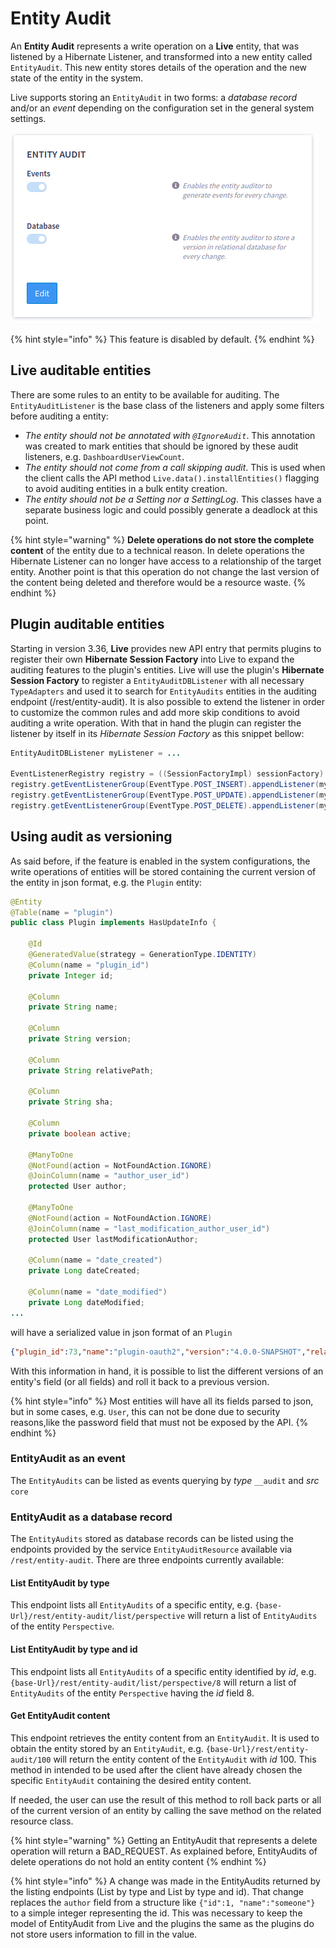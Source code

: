 # Entity Audit

An **Entity Audit** represents a write operation on a **Live** entity, that was listened by a Hibernate Listener, and transformed into a new entity called `EntityAudit`. This new entity stores details of the operation and the new state of the entity in the system.

Live supports storing an `EntityAudit` in two forms: a _database record_ and/or an _event_ depending on the configuration set in the general system settings.

![configuration image](<../../.gitbook/assets/entity_audit_config.png>)

{% hint style="info" %} This feature is disabled by default. {% endhint %}

## Live auditable entities

There are some rules to an entity to be available for auditing. The `EntityAuditListener` is the base class of the listeners and apply some filters before auditing a entity:

- *The entity should not be annotated with `@IgnoreAudit`*. This annotation was created to mark entities that should be ignored by these audit listeners, e.g. `DashboardUserViewCount`.
- *The entity should not come from a call skipping audit*. This is used when the client calls the API method `Live.data().installEntities()` flagging to avoid auditing entities in a bulk entity creation.
- *The entity should not be a Setting nor a SettingLog*. This classes have a separate business logic and could possibly generate a deadlock at this point.

{% hint style="warning" %} **Delete operations do not store the complete content** of the entity due to a technical reason. In delete operations the Hibernate Listener can no longer have access to a relationship of the target entity. Another point is that this operation do not change the last version of the content being deleted and therefore would be a resource waste. {% endhint %}

## Plugin auditable entities

Starting in version 3.36, **Live** provides new API entry that permits plugins to register their own __Hibernate Session Factory__ into Live to expand the auditing features to the plugin's entities. Live will use the plugin's __Hibernate Session Factory__ to register a `EntityAuditDBListener` with all necessary `TypeAdapters` and used it to search for `EntityAudits` entities in the auditing endpoint (/rest/entity-audit). It is also possible to extend the listener in order to customize the common rules and add more skip conditions to avoid auditing a write operation. With that in hand the plugin can register the listener by itself in its _Hibernate Session Factory_ as this snippet bellow:

```java
EntityAuditDBListener myListener = ...

EventListenerRegistry registry = ((SessionFactoryImpl) sessionFactory).getServiceRegistry().getService(EventListenerRegistry.class);
registry.getEventListenerGroup(EventType.POST_INSERT).appendListener(myListener);
registry.getEventListenerGroup(EventType.POST_UPDATE).appendListener(myListener);
registry.getEventListenerGroup(EventType.POST_DELETE).appendListener(myListener);
```

## Using audit as versioning

As said before, if the feature is enabled in the system configurations, the write operations of entities will be stored containing the current version of the entity in json format, e.g. the `Plugin` entity:

```java
@Entity
@Table(name = "plugin")
public class Plugin implements HasUpdateInfo {

    @Id
    @GeneratedValue(strategy = GenerationType.IDENTITY)
    @Column(name = "plugin_id")
    private Integer id;

    @Column
    private String name;

    @Column
    private String version;

    @Column
    private String relativePath;

    @Column
    private String sha;

    @Column
    private boolean active;

    @ManyToOne
    @NotFound(action = NotFoundAction.IGNORE)
    @JoinColumn(name = "author_user_id")
    protected User author;

    @ManyToOne
    @NotFound(action = NotFoundAction.IGNORE)
    @JoinColumn(name = "last_modification_author_user_id")
    protected User lastModificationAuthor;

    @Column(name = "date_created")
    private Long dateCreated;

    @Column(name = "date_modified")
    private Long dateModified;
...
```

will have a serialized value in json format of an `Plugin`

```json
{"plugin_id":73,"name":"plugin-oauth2","version":"4.0.0-SNAPSHOT","relativePath":"runtime/plugins/plugin-oauth2-4.0.0-SNAPSHOT.jar","sha":"521106f069e19cb655584fde535f94ea61de0c25","active":true,"date_created":1681149907570,"date_modified":1685978338791}
```

With this information in hand, it is possible to list the different versions of an entity's field (or all fields) and roll it back to a previous version.

{% hint style="info" %} Most entities will have all its fields parsed to json, but in some cases, e.g. `User`, this can not be done due to security reasons,like the password field that must not be exposed by the API.  {% endhint %}

### EntityAudit as an event

The `EntityAudits` can be listed as events querying by *type* `__audit` and *src* `core`

### EntityAudit as a database record

The `EntityAudits` stored as database records can be listed using the endpoints provided by the service `EntityAuditResource` available via `/rest/entity-audit`. There are three endpoints currently available:

#### List EntityAudit by type

This endpoint lists all `EntityAudits` of a specific entity, e.g. `{base-Url}/rest/entity-audit/list/perspective` will return a list of `EntityAudits` of the entity `Perspective`.

#### List EntityAudit by type and id

This endpoint lists all `EntityAudits` of a specific entity identified by *id*, e.g. `{base-Url}/rest/entity-audit/list/perspective/8` will return a list of `EntityAudits` of the entity `Perspective` having the *id* field 8.

#### Get EntityAudit content

This endpoint retrieves the entity content from an `EntityAudit`. It is used to obtain the entity stored by an `EntityAudit`, e.g. `{base-Url}/rest/entity-audit/100` will return the entity content of the `EntityAudit` with *id* 100. This method in intended to be used after the client have already chosen the specific `EntityAudit` containing the desired entity content.

If needed, the user can use the result of this method to roll back parts or all of the current version of an entity by calling the save method on the related resource class.

{% hint style="warning" %} Getting an EntityAudit that represents a delete operation will return a BAD_REQUEST. As explained before, EntityAudits of delete operations do not hold an entity content {% endhint %}

{% hint style="info" %} A change was made in the EntityAudits returned by the listing endpoints (List by type and List by type and id). That change replaces the `author` field from a structure like `{"id":1, "name":"someone"}` to a simple integer representing the id. This was necessary to keep the model of EntityAudit from Live and the plugins the same as the plugins do not store users information to fill in the value.
